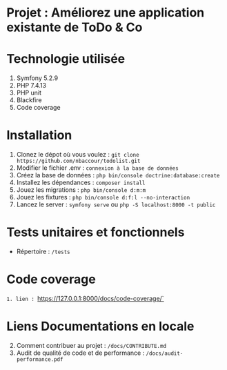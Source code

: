 # Projet : Améliorez une application existante de ToDo & Co


# Technologie utilisée

1. Symfony 5.2.9
2. PHP 7.4.13
3. PHP unit
4. Blackfire
5. Code coverage

# Installation

1. Clonez le dépot où vous voulez : `git clone https://github.com/nbaccour/todolist.git`
2. Modifier le fichier .env : `connexion à la base de données`
3. Créez la base de données : `php bin/console doctrine:database:create`
4. Installez les dépendances : `composer install`
5. Jouez les migrations : `php bin/console d:m:m`
6. Jouez les fixtures : `php bin/console d:f:l --no-interaction`
7. Lancez le server : `symfony serve` ou `php -S localhost:8000 -t public`

# Tests unitaires et fonctionnels

- Répertoire : `/tests`


# Code coverage
`1. lien : `https://127.0.0.1:8000/docs/code-coverage/`

# Liens Documentations en locale

2. Comment contribuer au projet : `/docs/CONTRIBUTE.md`
3. Audit de qualité de code et de performance : `/docs/audit-performance.pdf`


